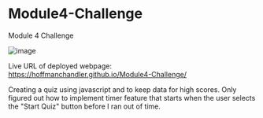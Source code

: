 # Module4-Challenge
Module 4 Challenge

![image](https://user-images.githubusercontent.com/49040064/195240822-90000076-5245-43bc-b2ad-7153bccc4a9e.png)

Live URL of deployed webpage: https://hoffmanchandler.github.io/Module4-Challenge/

Creating a quiz using javascript and to keep data for high scores. Only figured out how to implement timer feature that starts when the user selects the "Start Quiz" button before I ran out of time.
